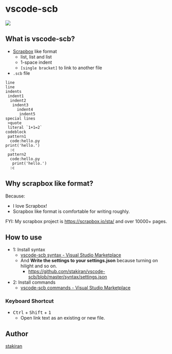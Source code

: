 # vscode-scb
![](https://user-images.githubusercontent.com/23325839/177752042-1d46bdee-99d5-4ea5-9761-4c9d6e145daa.gif)

## What is vscode-scb?
- [Scrapbox](https://scrapbox.io/) like format
    - list, list and list
    - 1-space indent
    - `[single bracket]` to link to another file
- `.scb` file

```scb
line
line
indents
 indent1
  indent2
   indent3
     indent4
      indent5
special lines
 >quote
 literal `1+1=2`
codeblock
 pattern1
  code:hello.py
print('hello.')
  :c
 pattern2
  code:hello.py
   print('hello.')
  :c
```

## Why scrapbox like format?
Because:

- I love Scrapbox!
- Scrapbox like format is comfortable for writing roughly.

FYI: My scrapbox project is https://scrapbox.io/sta/ and over 10000+ pages.

## How to use
- 1: Install syntax
    - [vscode-scb syntax - Visual Studio Marketplace](https://marketplace.visualstudio.com/items?itemName=stakiran.vscode-scb-syntax)
    - And **Write the settings to your settings.json** because turning on hilight and so on.
        - https://github.com/stakiran/vscode-scb/blob/master/syntax/settings.json
- 2: Install commands
    - [vscode-scb commands - Visual Studio Marketplace](https://marketplace.visualstudio.com/items?itemName=stakiran.vscode-scb-commands)

### Keyboard Shortcut
- <kbd>Ctrl</kbd> + <kbd>Shift</kbd> + <kbd>1</kbd>
    - Open link text as an existing or new file.

## Author
[stakiran](https://github.com/stakiran)
